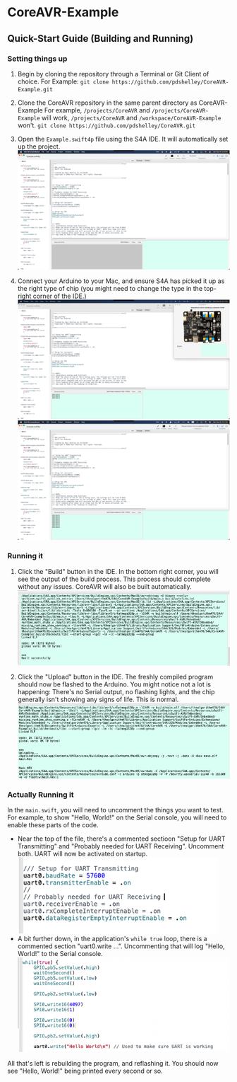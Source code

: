 # CoreAVR-Example


## Quick-Start Guide (Building and Running)
### Setting things up
1. Begin by cloning the repository through a Terminal or Git Client of choice.
For Example: `git clone https://github.com/pdshelley/CoreAVR-Example.git`

2. Clone the CoreAVR repository in the same parent directory as CoreAVR-Example
For example, `/projects/CoreAVR` and `/projects/CoreAVR-Example` will work, `/projects/CoreAVR` and `/workspace/CoreAVR-Example` won't.
`git clone https://github.com/pdshelley/CoreAVR.git`

3. Open the `Example.swift4p` file using the S4A IDE. It will automatically set up the project.
![Screenshot S4A IDE](assets/20250929163000.png)

4. Connect your Arduino to your Mac, and ensure S4A has picked it up as the right type of chip (you might need to change the type in the top-right corner of the IDE.)
![Arduino Connected](assets/20250929163105.png)
![Manual Override to Arduino UNO](assets/20250929163121.png)

### Running it
1. Click the "Build" button in the IDE. In the bottom right corner, you will see the output of the build process. This process should complete without any issues. CoreAVR will also be built automatically.
![Build Process](assets/20250929163240.png)

2. Click the "Upload" button in the IDE. The freshly compiled program should now be flashed to the Arduino. You might notice not a lot is happening: There's no Serial output, no flashing lights, and the chip generally isn't showing any signs of life. This is normal.
![Upload Process](assets/20250929163318.png)

### Actually Running it
In the `main.swift`, you will need to uncomment the things you want to test. For example, to show "Hello, World!" on the Serial console, you will need to enable these parts of the code.
- Near the top of the file, there's a commented sectioon "Setup for UART Transmitting" and "Probably needed for UART Receiving". Uncomment both. UART will now be activated on startup.
![Uncommented UART code](assets/20250929163357.png)
- A bit further down, in the application's `while true` loop, there is a commented section "uart0.write ...". Uncommenting that will log "Hello, World!" to the Serial console.
![Uncommented HW Code](assets/20250929163454.png)

All that's left is rebuilding the program, and reflashing it. You should now see "Hello, World!" being printed every second or so.
